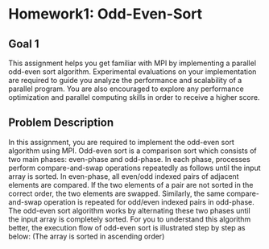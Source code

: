# Homework1: Odd-Even-Sort

## Goal 1
This assignment helps you get familiar with MPI by implementing a parallel odd-even sort algorithm. Experimental evaluations on your implementation are required to guide you analyze the performance and scalability of a parallel program. You are also encouraged to explore any performance optimization and parallel computing skills in order to receive a higher score.

## Problem Description
In this assignment, you are required to implement the odd-even sort algorithm using MPI. Odd-even sort is a comparison sort which consists of two main phases: even-phase and odd-phase. In each phase, processes perform compare-and-swap operations repeatedly as follows until the input array is sorted.
In even-phase, all even/odd indexed pairs of adjacent elements are compared. If the two elements of a pair are not sorted in the correct order, the two elements are swapped. Similarly, the same compare-and-swap operation is repeated for odd/even indexed pairs in odd-phase. The odd-even sort algorithm works by alternating these two phases until the input array is completely sorted.
For you to understand this algorithm better, the execution flow of odd-even sort is illustrated step by step as below: (The array is sorted in ascending order)
